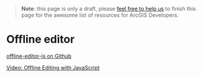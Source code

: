 > **Note**: this page is only a draft, please [feel free to help us](https://github.com/hhkaos/awesome-arcgis#contributions) to finish this page for the awesome list of resources for ArcGIS Developers.

# Offline editor

[offline-editor-js on Github](https://github.com/Esri/offline-editor-js)

[Video: Offline Editing with JavaScript](http://www.esri.com/videos/watch?videoid=3371&channelid=LegacyVideo&isLegacy=true&title=offline-editing-with-javascript)
